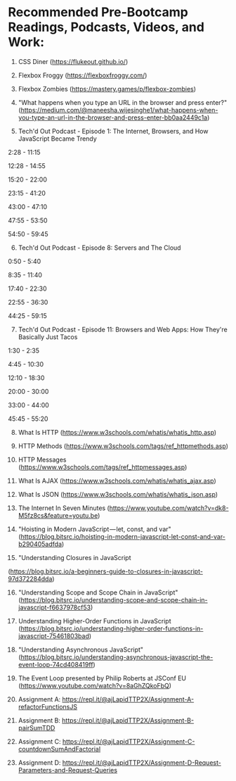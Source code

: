 # Recommended Pre-Bootcamp Readings, Podcasts, Videos, and Work:

1) CSS Diner (https://flukeout.github.io/)

2) Flexbox Froggy (https://flexboxfroggy.com/)

3) Flexbox Zombies (https://mastery.games/p/flexbox-zombies)

4) "What happens when you type an URL in the browser and press enter?" (https://medium.com/@maneesha.wijesinghe1/what-happens-when-you-type-an-url-in-the-browser-and-press-enter-bb0aa2449c1a)

5) Tech'd Out Podcast - Episode 1: The Internet, Browsers, and How JavaScript Became Trendy

2:28 - 11:15

12:28 - 14:55

15:20 - 22:00

23:15 - 41:20

43:00 - 47:10

47:55 - 53:50

54:50 - 59:45

6) Tech'd Out Podcast - Episode 8: Servers and The Cloud

0:50 - 5:40

8:35 - 11:40

17:40 - 22:30

22:55 - 36:30

44:25 - 59:15

7) Tech'd Out Podcast - Episode 11: Browsers and Web Apps: How They're Basically Just Tacos

1:30 - 2:35

4:45 - 10:30

12:10 - 18:30

20:00 - 30:00

33:00 - 44:00

45:45 - 55:20

8) What Is HTTP (https://www.w3schools.com/whatis/whatis_http.asp)

9) HTTP Methods (https://www.w3schools.com/tags/ref_httpmethods.asp)

10) HTTP Messages (https://www.w3schools.com/tags/ref_httpmessages.asp)

11) What Is AJAX (https://www.w3schools.com/whatis/whatis_ajax.asp)

12) What Is JSON (https://www.w3schools.com/whatis/whatis_json.asp)

13) The Internet In Seven Minutes (https://www.youtube.com/watch?v=dk8-M5fz8cs&feature=youtu.be)

14) "Hoisting in Modern JavaScript — let, const, and var" (https://blog.bitsrc.io/hoisting-in-modern-javascript-let-const-and-var-b290405adfda)

15) "Understanding Closures in JavaScript

(https://blog.bitsrc.io/a-beginners-guide-to-closures-in-javascript-97d372284dda)

16) "Understanding Scope and Scope Chain in JavaScript" (https://blog.bitsrc.io/understanding-scope-and-scope-chain-in-javascript-f6637978cf53)

17) Understanding Higher-Order Functions in JavaScript (https://blog.bitsrc.io/understanding-higher-order-functions-in-javascript-75461803bad)

18) "Understanding Asynchronous JavaScript" (https://blog.bitsrc.io/understanding-asynchronous-javascript-the-event-loop-74cd408419ff)

19) The Event Loop presented by Philip Roberts at JSConf EU (https://www.youtube.com/watch?v=8aGhZQkoFbQ)

20) Assignment A: https://repl.it/@ajLapidTTP2X/Assignment-A-refactorFunctionsJS

21) Assignment B: https://repl.it/@ajLapidTTP2X/Assignment-B-pairSumTDD

22) Assignment C: https://repl.it/@ajLapidTTP2X/Assignment-C-countdownSumAndFactorial

23) Assignment D: https://repl.it/@ajLapidTTP2X/Assignment-D-Request-Parameters-and-Request-Queries